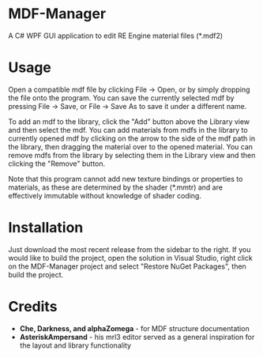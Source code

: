 # MDF-Manager
A C# WPF GUI application to edit RE Engine material files (*.mdf2)

# Usage
Open a compatible mdf file by clicking File -> Open, or by simply dropping the file onto the program. You can save the currently selected mdf by pressing File -> Save,
or File -> Save As to save it under a different name. 

To add an mdf to the library, click the "Add" button above the Library view and then select the mdf. You can add materials from mdfs in the library to currently opened 
mdf by clicking on the arrow to the side of the mdf path in the library, then dragging the material over to the opened material. You can remove mdfs from the library by 
selecting them in the Library view and then clicking the "Remove" button. 

Note that this program cannot add new texture bindings or properties to materials, as these are determined by the shader (*.mmtr) and are effectively immutable without 
knowledge of shader coding.

# Installation
Just download the most recent release from the sidebar to the right. If you would like to build the project, open the solution in Visual Studio, right click on the 
MDF-Manager project and select "Restore NuGet Packages", then build the project.

# Credits
* **Che, Darkness, and alphaZomega** - for MDF structure documentation
* **AsteriskAmpersand** - his mrl3 editor served as a general inspiration for the layout and library functionality
